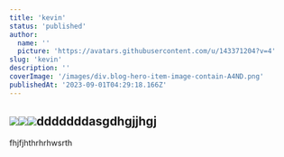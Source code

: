 ```yaml
---
title: 'kevin'
status: 'published'
author:
  name: ''
  picture: 'https://avatars.githubusercontent.com/u/143371204?v=4'
slug: 'kevin'
description: ''
coverImage: '/images/div.blog-hero-item-image-contain-A4ND.png'
publishedAt: '2023-09-01T04:29:18.166Z'
---
```


## ![](/images/pexels-mikhail-nilov-6740748-EzNj.jpg)![](/images/pexels-monstera-6289100-M0OD.jpg)![](/images/div.blog-hero-item-image-contain-k2OT.png)dddddddasgdhgjjhgj

fhjfjhthrhrhwsrth

